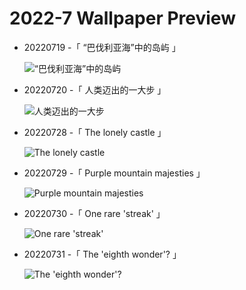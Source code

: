 # 2022-7 Wallpaper Preview

- 20220719 -「 “巴伐利亚海”中的岛屿 」

  ![“巴伐利亚海”中的岛屿](https://cn.bing.com/th?id=OHR.FraueninselChiemsee_ZH-CN3541482552_UHD.jpg&rf=LaDigue_UHD.jpg&pid=hp&w=3840&h=2160&rs=1&c=4)

- 20220720 -「 人类迈出的一大步 」

  ![人类迈出的一大步](https://cn.bing.com/th?id=OHR.MoonPhases_ZH-CN3779272016_UHD.jpg&rf=LaDigue_UHD.jpg&pid=hp&w=3840&h=2160&rs=1&c=4)

- 20220728 -「 The lonely castle 」

  ![The lonely castle](https://bing.com/th?id=OHR.NabateanTomb_EN-US4126304993_UHD.jpg&rf=LaDigue_UHD.jpg&pid=hp&w=3840&h=2160&rs=1&c=4)

- 20220729 -「 Purple mountain majesties 」

  ![Purple mountain majesties](https://bing.com/th?id=OHR.LongsPeak_EN-US4189093342_UHD.jpg&rf=LaDigue_UHD.jpg&pid=hp&w=3840&h=2160&rs=1&c=4)

- 20220730 -「 One rare 'streak' 」

  ![One rare 'streak'](https://bing.com/th?id=OHR.FourTigresses_EN-US0466229333_UHD.jpg&rf=LaDigue_UHD.jpg&pid=hp&w=3840&h=2160&rs=1&c=4)

- 20220731 -「 The 'eighth wonder'? 」

  ![The 'eighth wonder'?](https://bing.com/th?id=OHR.FiordlandRainforest_EN-US0539876428_UHD.jpg&rf=LaDigue_UHD.jpg&pid=hp&w=3840&h=2160&rs=1&c=4)
